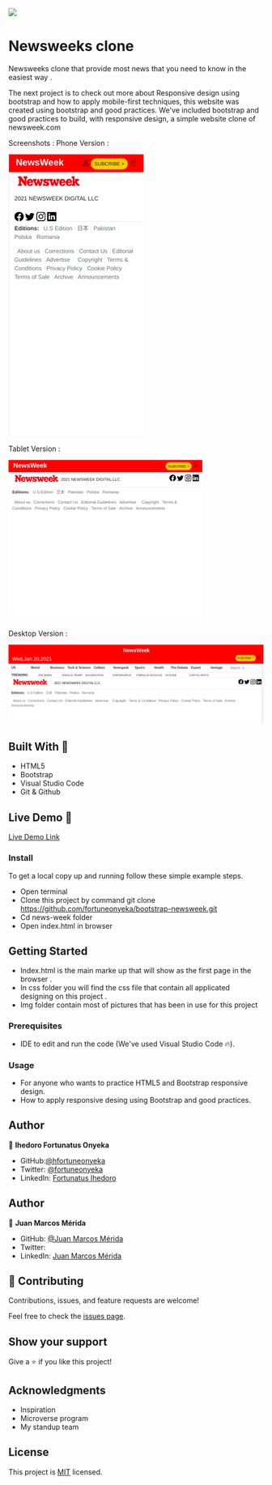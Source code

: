 ![](https://img.shields.io/badge/Microverse-blueviolet)

# Newsweeks clone

Newsweeks clone that provide most news that you need to know in the easiest way .

The next project is to check out more about Responsive design using bootstrap and how to apply mobile-first techniques, this website was created using bootstrap and good practices. We've included bootstrap and good practices to build, with responsive design, a simple website clone of newsweek.com

Screenshots :
Phone Version :

![screenshot](./img/screenshot/phone.png)

Tablet Version :

![screenshot](./img/screenshot/tablet.png)

Desktop Version :

![screenshot](./img/screenshot/desktop.png)


## Built With 🔨

- HTML5
- Bootstrap
- Visual Studio Code
- Git & Github

## Live Demo 👀

[Live Demo Link](https://fortuneonyeka.github.io/bootstrap-newsweek/)

### Install

To get a local copy up and running follow these simple example steps.
- Open terminal
- Clone this project by command git clone https://github.com/fortuneonyeka/bootstrap-newsweek.git
- Cd news-week folder
- Open index.html in browser

## Getting Started 
- Index.html is the main marke up that will show as the first page in the browser .
- In css folder you will find the css file that contain all applicated designing on this project .
- Img folder contain most of pictures that has been in use for this project

### Prerequisites

- IDE to edit and run the code (We've used Visual Studio Code 🔥).

### Usage

- For anyone who wants to practice HTML5 and Bootstrap responsive design.
- How to apply responsive desing using Bootstrap and good practices.

## Author

👤 **Ihedoro Fortunatus Onyeka**

- GitHub:[@hfortuneonyeka](https://github.com/fortuneonyeka)
- Twitter: [@fortuneonyeka](https://twitter.com/FortuneOnyeka)
- LinkedIn: [Fortunatus Ihedoro](https://www.linkedin.com/in/fortunatus-ihedoro-5a43711a3/)

## Author

👤 **Juan Marcos Mérida**

- GitHub: [@Juan Marcos Mérida ](https://github.com/marcosmerida)
- Twitter:
- LinkedIn: [Juan Marcos Mérida ](https://www.linkedin.com/in/marcos-merida-219437206/ )

## 🤝 Contributing

Contributions, issues, and feature requests are welcome!

Feel free to check the [issues page]().


## Show your support

Give a ⭐️ if you like this project!


## Acknowledgments


- Inspiration
- Microverse program 
- My standup team 

## License
This project is [MIT](./mit.md) licensed.
